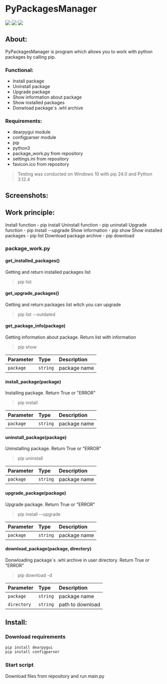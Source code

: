 # PyPackagesManager

<img src="https://img.shields.io/badge/PyPackagesManager-0.1-violet"/> <img src="https://img.shields.io/badge/python-3.10+-blue"/> <img src="https://img.shields.io/badge/pip-24.0-green"/>

## About:

PyPackagesManager is program which allows you to work with python packages by calling pip.

### Functional:

- Install package
- Uninstall package
- Upgrade package
- Show information about package
- Show installed packages
- Donwload package`s .whl archive

### Requirements:

- dearpygui module
- configparser module
- pip
- python3
- package_work.py from repository
- settings.ini from repository
- favicon.ico from repository

> Testing was conducted on Windows 10 with pip 24.0 and Python 3.12.4

## Screenshots:

## Work principle:

Install function         - pip install <package-name>
Uninstall function       - pip uninstall <package-name>
Upgrade function         - pip install --upgrade <package-name>
Show information         - pip show <package-name>
Show installed packages  - pip list
Download package archive - pip download <package-name>

### package_work.py 

#### get_installed_packages()

Getting and return installed packages list

> pip list

#### get_upgrade_packages()

Getting and return packages list witch you can upgrade

> pip list --outdated

#### get_package_info(package)

Getting information about package. Return list with information

> pip show <package-name>

| Parameter | Type     | Description                       |
| :-------- | :------- | :-------------------------------- |
| `package` | `string` | package name                      |

#### install_package(package)

Installing package. Return True or "ERROR"

> pip install <package-name>

| Parameter | Type     | Description                       |
| :-------- | :------- | :-------------------------------- |
| `package` | `string` | package name                      |

#### uninstall_package(package)

Uninstalling package. Return True or "ERROR"

> pip uninstall <package-name>

| Parameter | Type     | Description                       |
| :-------- | :------- | :-------------------------------- |
| `package` | `string` | package name                      |

#### upgrade_package(package)

Upgrade package. Return True or "ERROR"

> pip install --upgrade <package-name>

| Parameter | Type     | Description                       |
| :-------- | :------- | :-------------------------------- |
| `package` | `string` | package name                      |

#### download_package(package, directory)

Donwloading package`s .whl archive in user directory. Return True or "ERROR"

> pip download <package-name> -d <directory>

| Parameter   | Type     | Description                       |
| :---------- | :------- | :-------------------------------- |
| `package`   | `string` | package name                      |
| `directory` | `string` | path to download                  |

## Install:

### Download requirements

```bash
pip install dearpygui
pip install configparser
```

### Start script

Download files from repository and run main.py
